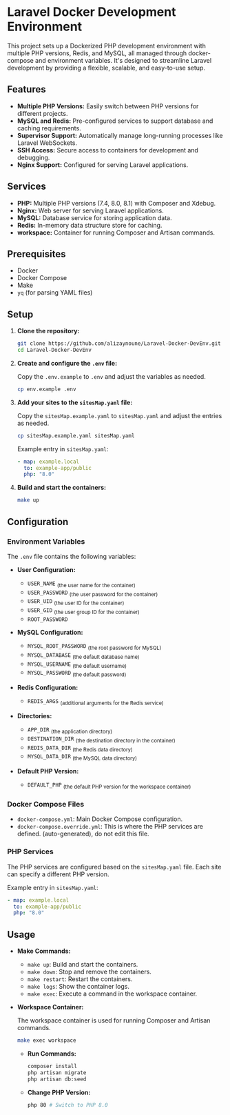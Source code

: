 # Laravel Docker Development Environment

This project sets up a Dockerized PHP development environment with multiple PHP versions, Redis, and MySQL, all managed through docker-compose and environment variables. It's designed to streamline Laravel development by providing a flexible, scalable, and easy-to-use setup.

## Features

- **Multiple PHP Versions:** Easily switch between PHP versions for different projects.
- **MySQL and Redis:** Pre-configured services to support database and caching requirements.
- **Supervisor Support:** Automatically manage long-running processes like Laravel WebSockets.
- **SSH Access:** Secure access to containers for development and debugging.
- **Nginx Support:** Configured for serving Laravel applications.

## Services

- **PHP:** Multiple PHP versions (7.4, 8.0, 8.1) with Composer and Xdebug.
- **Nginx:** Web server for serving Laravel applications.
- **MySQL:** Database service for storing application data.
- **Redis:** In-memory data structure store for caching.
- **workspace:** Container for running Composer and Artisan commands.

## Prerequisites

- Docker
- Docker Compose
- Make
- `yq` (for parsing YAML files)

## Setup

1. **Clone the repository:**

    ```sh
    git clone https://github.com/alizaynoune/Laravel-Docker-DevEnv.git
    cd Laravel-Docker-DevEnv
    ```

2. **Create and configure the `.env` file:**

    Copy the `.env.example` to `.env` and adjust the variables as needed.

    ```sh
    cp env.example .env
    ```
3. **Add your sites to the `sitesMap.yaml` file:**

    Copy the `sitesMap.example.yaml` to `sitesMap.yaml` and adjust the entries as needed.

    ```sh
    cp sitesMap.example.yaml sitesMap.yaml
    ```
    Example entry in `sitesMap.yaml`:

    ```yaml
    - map: example.local
      to: example-app/public
      php: "8.0"
   ```
4. **Build and start the containers:**

    ```sh
    make up
    ```

## Configuration

### Environment Variables

The `.env` file contains the following variables:

- **User Configuration:**
  - `USER_NAME` <sub>(the user name for the container)</sub>
  - `USER_PASSWORD` <sub>(the user password for the container)</sub>
  - `USER_UID` <sub>(the user ID for the container)</sub>
  - `USER_GID` <sub>(the user group ID for the container)</sub>
  - `ROOT_PASSWORD`

- **MySQL Configuration:**
  - `MYSQL_ROOT_PASSWORD` <sub>(the root password for MySQL)</sub>
  - `MYSQL_DATABASE` <sub>(the default database name)</sub>
  - `MYSQL_USERNAME` <sub>(the default username)</sub>
  - `MYSQL_PASSWORD` <sub>(the default password)</sub>

- **Redis Configuration:**
  - `REDIS_ARGS` <sub>(additional arguments for the Redis service)</sub>

- **Directories:**
  - `APP_DIR` <sub>(the application directory)</sub>
  - `DESTINATION_DIR` <sub>(the destination directory in the container)</sub>
  - `REDIS_DATA_DIR` <sub>(the Redis data directory)</sub>
  - `MYSQL_DATA_DIR` <sub>(the MySQL data directory)</sub>

- **Default PHP Version:**
  - `DEFAULT_PHP` <sub>(the default PHP version for the workspace container)</sub>

### Docker Compose Files

- `docker-compose.yml`: Main Docker Compose configuration.
- `docker-compose.override.yml`: This is where the PHP services are defined. (auto-generated), do not edit this file.

### PHP Services

The PHP services are configured based on the `sitesMap.yaml` file. Each site can specify a different PHP version.

Example entry in `sitesMap.yaml`:

```yaml
- map: example.local
  to: example-app/public
  php: "8.0"
```

## Usage

- **Make Commands:**

    - `make up`: Build and start the containers.
    - `make down`: Stop and remove the containers.
    - `make restart`: Restart the containers.
    - `make logs`: Show the container logs.
    - `make exec`: Execute a command in the workspace container.


- **Workspace Container:**

    The workspace container is used for running Composer and Artisan commands.

    ```sh
    make exec workspace
    ```
   - **Run Commands:**

        ```sh
        composer install
        php artisan migrate
        php artisan db:seed
        ```
   - **Change PHP Version:**

        ```sh
        php 80 # Switch to PHP 8.0
        ```